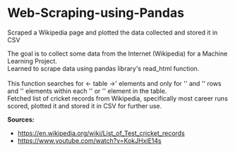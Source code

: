 # Web-Scraping-using-Pandas
Scraped a Wikipedia page and plotted the data collected and stored it in CSV <br>

The goal is to collect some data from the Internet (Wikipedia) for a Machine Learning Project. <br>
Learned to scrape data using pandas library's read_html function. <br><br>
This function searches for <- table ->' elements and only for '<tr>' and '<th>' rows and '<td>' elements within each '<tr>' or '<th>' element in the table. <br>
Fetched list of cricket records from Wikipedia, specifically most career runs scored, plotted it and stored it in CSV for further use. <br>

**Sources:** <br>
- https://en.wikipedia.org/wiki/List_of_Test_cricket_records <br>
- https://www.youtube.com/watch?v=KokJHxiE14s <br>
